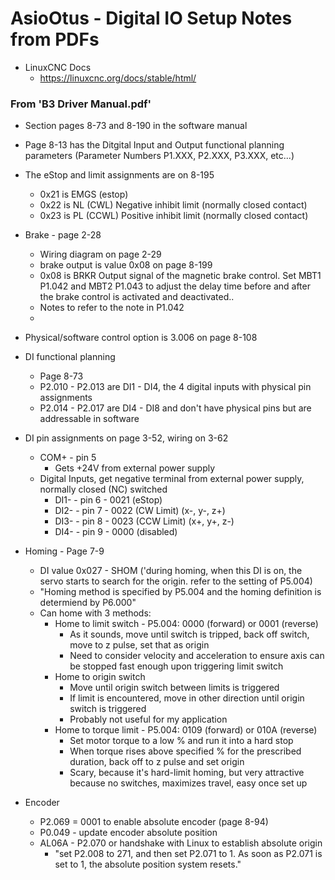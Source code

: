 # AsioOtus - Digital IO Setup Notes from PDFs

- LinuxCNC Docs
	- https://linuxcnc.org/docs/stable/html/


<h3>From 'B3 Driver Manual.pdf'</h3>

- Section pages 8-73 and 8-190 in the software manual
- Page 8-13 has the Ditgital Input and Output functional planning parameters (Parameter Numbers P1.XXX, P2.XXX, P3.XXX, etc...)
- The eStop and limit assignments are on 8-195
	- 0x21 is EMGS (estop)
	- 0x22 is NL (CWL) Negative inhibit limit (normally closed contact)
	- 0x23 is PL (CCWL) Positive inhibit limit (normally closed contact)
- Brake - page 2-28
	- Wiring diagram on page 2-29
	- brake output is value 0x08 on page 8-199
	- 0x08 is BRKR Output signal of the magnetic brake control. Set MBT1 P1.042 and MBT2 P1.043 to adjust the delay time before and after the brake control is activated and deactivated..
	- Notes to refer to the note in P1.042
	- 
- Physical/software control option is 3.006 on page 8-108
- DI functional planning
	- Page 8-73
	- P2.010 - P2.013 are DI1 - DI4, the 4 digital inputs with physical pin assignments
	- P2.014 - P2.017 are DI4 - DI8 and don't have physical pins but are addressable in software
- DI pin assignments on page 3-52, wiring on 3-62
	- COM+ - pin 5
		- Gets +24V from external power supply
	- Digital Inputs, get negative terminal from external power supply, normally closed (NC) switched
		- DI1- - pin 6 - 0021 (eStop)
		- DI2- - pin 7 - 0022 (CW Limit) (x-, y-, z+)
		- DI3- - pin 8 - 0023 (CCW Limit) (x+, y+, z-)
		- DI4- - pin 9 - 0000 (disabled)

- Homing - Page 7-9
	- DI value 0x027 - SHOM ('during homing, when this DI is on, the servo starts to search for the origin. refer to the setting of P5.004)
	- "Homing method is specified by P5.004 and the homing definition is determiend by P6.000"
	- Can home with 3 methods:
		- Home to limit switch - P5.004: 0000 (forward) or 0001 (reverse)
			- As it sounds, move until switch is tripped, back off switch, move to z pulse, set that as origin
			- Need to consider velocity and acceleration to ensure axis can be stopped fast enough upon triggering limit switch
		- Home to origin switch
			- Move until origin switch between limits is triggered
			- If limit is encountered, move in other direction until origin switch is triggered
			- Probably not useful for my application
		- Home to torque limit - P5.004: 0109 (forward) or 010A (reverse)
			- Set motor torque to a low % and run it into a hard stop
			- When torque rises above specified % for the prescribed duration, back off to z pulse and set origin
			- Scary, because it's hard-limit homing, but very attractive because no switches, maximizes travel, easy once set up
- Encoder
	- P2.069 = 0001 to enable absolute encoder (page 8-94)
	- P0.049 - update encoder absolute position
	- AL06A - P2.070 or handshake with Linux to establish absolute origin
		- "set P2.008 to 271, and then set P2.071 to 1. As soon as P2.071 is set to 1, the absolute position system resets."